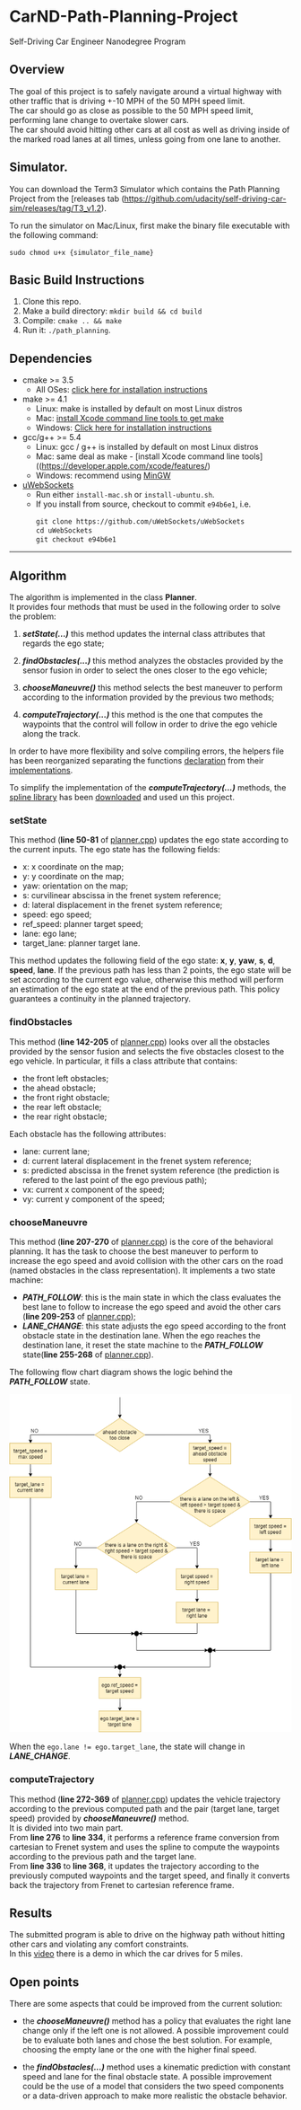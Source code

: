 [//]: # (Image References)

[image1]: ./media/path_follow_state.png "Behavior Planner"

# CarND-Path-Planning-Project
Self-Driving Car Engineer Nanodegree Program

## Overview
The goal of this project is to safely navigate around a virtual highway with other traffic that is driving +-10 MPH of the 50 MPH speed limit.\
The car should go as close as possible to the 50 MPH speed limit, performing lane change to overtake slower cars.\
The car should avoid hitting other cars at all cost as well as driving inside of the marked road lanes at all times, unless going from one lane to another.

## Simulator.
You can download the Term3 Simulator which contains the Path Planning Project from the [releases tab (https://github.com/udacity/self-driving-car-sim/releases/tag/T3_v1.2).  

To run the simulator on Mac/Linux, first make the binary file executable with the following command:
```shell
sudo chmod u+x {simulator_file_name}
```

## Basic Build Instructions

1. Clone this repo.
2. Make a build directory: `mkdir build && cd build`
3. Compile: `cmake .. && make`
4. Run it: `./path_planning`.

## Dependencies

* cmake >= 3.5
  * All OSes: [click here for installation instructions](https://cmake.org/install/)
* make >= 4.1
  * Linux: make is installed by default on most Linux distros
  * Mac: [install Xcode command line tools to get make](https://developer.apple.com/xcode/features/)
  * Windows: [Click here for installation instructions](http://gnuwin32.sourceforge.net/packages/make.htm)
* gcc/g++ >= 5.4
  * Linux: gcc / g++ is installed by default on most Linux distros
  * Mac: same deal as make - [install Xcode command line tools]((https://developer.apple.com/xcode/features/)
  * Windows: recommend using [MinGW](http://www.mingw.org/)
* [uWebSockets](https://github.com/uWebSockets/uWebSockets)
  * Run either `install-mac.sh` or `install-ubuntu.sh`.
  * If you install from source, checkout to commit `e94b6e1`, i.e.
    ```
    git clone https://github.com/uWebSockets/uWebSockets
    cd uWebSockets
    git checkout e94b6e1
    ```
---

## Algorithm

The algorithm is implemented in the class **Planner**.\
It provides four methods that must be used in the following order to solve the problem:
1. ***setState(...)*** this method updates the internal class attributes that regards the ego state;

2. ***findObstacles(...)*** this method analyzes the obstacles provided by the sensor fusion in order to select the ones closer to the ego vehicle;
3. ***chooseManeuvre()*** this method selects the best maneuver to perform according to the information provided by the previous two methods;
4. ***computeTrajectory(...)*** this method is the one that computes the waypoints that the control will follow in order to drive the ego vehicle along the track.

In order to have more flexibility and solve compiling errors, the helpers file has been reorganized separating the functions [declaration](./src/helpers.h) from their [implementations](./src/helpers.cpp).

To simplify the implementation of the ***computeTrajectory(...)*** methods, the [spline library](./src/spline.h) has been [downloaded](https://kluge.in-chemnitz.de/opensource/spline/) and used un this project.

### setState
This method (**line 50-81** of [planner.cpp](./src/planner.cpp)) updates the ego state according to the current inputs.
The ego state has the following fields:
* x: x coordinate on the map;
* y: y coordinate on the map;
* yaw: orientation on the map;
* s: curvilinear abscissa in the frenet system reference;
* d: lateral displacement in the frenet system reference;
* speed: ego speed;
* ref_speed: planner target speed;
* lane: ego lane;
* target_lane: planner target lane.

This method updates the following field of the ego state: **x**, **y**, **yaw**, **s**, **d**, **speed**, **lane**.
If the previous path has less than 2 points, the ego state will be set according to the current ego value, otherwise this method will perform an estimation of the ego state at the end of the previous path.
This policy guarantees a continuity in the planned trajectory.

### findObstacles
This method (**line 142-205** of [planner.cpp](./src/planner.cpp)) looks over all the obstacles provided by the sensor fusion and selects the five obstacles closest to the ego vehicle. In particular, it fills a class attribute that contains:
* the front left obstacles;
* the ahead obstacle;
* the front right obstacle;
* the rear left obstacle;
* the rear right obstacle;

Each obstacle has the following attributes:
* lane: current lane;
* d: current lateral displacement in the frenet system reference;
* s: predicted abscissa in the frenet system reference (the prediction is refered to the last point of the ego previous path);
* vx: current x component of the speed;
* vy: current y component of the speed;

### chooseManeuvre
This method (**line 207-270** of [planner.cpp](./src/planner.cpp)) is the core of the behavioral planning. It has the task to choose the best maneuver to perform to increase the ego speed and avoid collision with the other cars on the road (named obstacles in the class representation).
It implements a two state machine:
* ***PATH_FOLLOW***: this is the main state in which the class evaluates the best lane to follow to increase the ego speed and avoid the other cars (**line 209-253** of [planner.cpp](./src/planner.cpp));
* ***LANE_CHANGE***: this state adjusts the ego speed according to the front obstacle state in the destination lane. When the ego reaches the destination lane, it reset the state machine to the ***PATH_FOLLOW*** state(**line 255-268** of [planner.cpp](./src/planner.cpp)).

The following flow chart diagram shows the logic behind the ***PATH_FOLLOW*** state.

![alt text][image1]

When the `ego.lane != ego.target_lane`, the state will change in ***LANE_CHANGE***.

### computeTrajectory
This method (**line 272-369** of [planner.cpp](./src/planner.cpp)) updates the vehicle trajectory according to the previous computed path and the pair (target lane, target speed) provided by ***chooseManeuvre()*** method.\
It is divided into two main part.\
From **line 276** to **line 334**, it performs a reference frame conversion from cartesian to Frenet system and uses the spline to compute the waypoints according to the previous path and the target lane.\
From **line 336** to **line 368**, it updates the trajectory according to the previously computed waypoints and the target speed, and finally it converts back the trajectory from Frenet to cartesian reference frame.

## Results
The submitted program is able to drive on the highway path without hitting other cars and violating any comfort constraints.\
In this [video](./src/simulator_record.mp4) there is a demo in which the car drives for 5 miles.

## Open points
There are some aspects that could be improved from the current solution:
* the ***chooseManeuvre()*** method has a policy that evaluates the right lane change only if the left one is not allowed. A possible improvement could be to evaluate both lanes and chose the best solution. For example, choosing the empty lane or the one with the higher final speed.

* the ***findObstacles(...)*** method uses a kinematic prediction with constant speed and lane for the final obstacle state. A possible improvement could be the use of a model that considers the two speed components or a data-driven approach to make more realistic the obstacle behavior.
